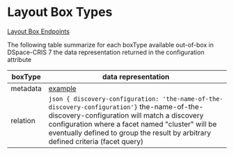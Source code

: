 # Layout Box Types
[Layout Box Endpoints](boxes.md)

The following table summarize for each boxType available out-of-box in DSpace-CRIS 7 the data representation returned in the configuration attribute

boxType | data representation
------------ | -------------
metadata | [example](box-metadata.md)
relation | ```json { discovery-configuration: 'the-name-of-the-discovery-configuration'}``` the-name-of-the-discovery-configuration will match a discovery configuration where a facet named "cluster" will be eventually defined  to group the result by arbitrary defined criteria (facet query)

